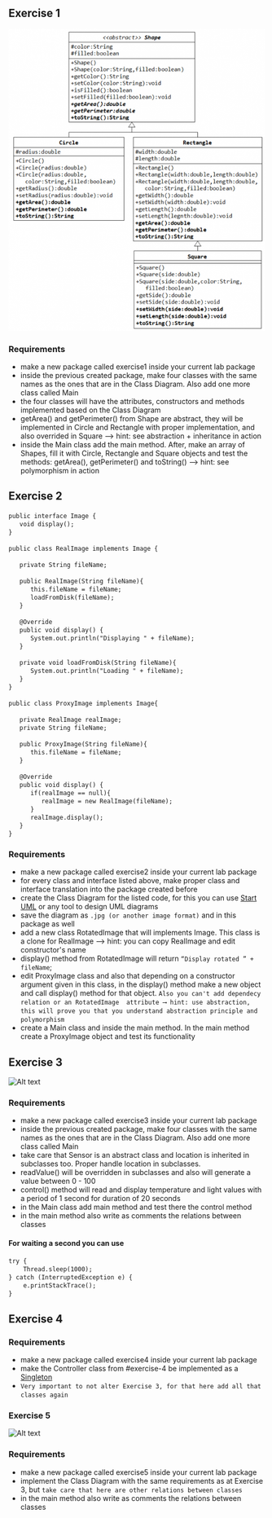 ## Exercise 1

![Alt text](resources/exerciseoop_shapeabstract.png)

### Requirements

- make a new package called exercise1 inside your current lab package
- inside the previous created package, make four classes with the same names as the ones that are in the Class Diagram. Also add one
  more class called Main
- the four classes will have the attributes, constructors and methods implemented based on the Class Diagram
- getArea() and getPerimeter() from Shape are abstract, they will be implemented in Circle and Rectangle with proper implementation, and
also overrided in Square ⟶ hint: see abstraction + inheritance in action 
- inside the Main class add the main method. After, make an array of Shapes, fill it with Circle, Rectangle and Square objects and test 
  the methods: getArea(), getPerimeter() and toString() ⟶ hint: see polymorphism in action



## Exercise 2

```
public interface Image {
   void display();
}
 
public class RealImage implements Image {
 
   private String fileName;
 
   public RealImage(String fileName){
      this.fileName = fileName;
      loadFromDisk(fileName);
   }
 
   @Override
   public void display() {
      System.out.println("Displaying " + fileName);
   }
 
   private void loadFromDisk(String fileName){
      System.out.println("Loading " + fileName);
   }
}
 
public class ProxyImage implements Image{
 
   private RealImage realImage;
   private String fileName;
 
   public ProxyImage(String fileName){
      this.fileName = fileName;
   }
 
   @Override
   public void display() {
      if(realImage == null){
         realImage = new RealImage(fileName);
      }
      realImage.display();
   }
}
````

### Requirements

- make a new package called exercise2 inside your current lab package
- for every class and interface listed above, make proper class and interface translation into the package created before
- create the Class Diagram for the listed code, for this you can use [Start UML](https://staruml.io/) or any tool to design UML diagrams
- save the diagram as `.jpg (or another image format)` and in this package as well
- add a new class RotatedImage that will implements Image. This class is a clone for RealImage ⟶ hint: you can copy RealImage
  and edit constructor's name
- display() method from RotatedImage will return ``“Display rotated ” + fileName``;
- edit ProxyImage class and also that depending on a constructor argument given in this class, in the display() method make a new 
  object and call display() method for that object. ``Also you can't add dependecy relation or an RotatedImage 
  attribute ⟶ hint: use abstraction, this will prove you that you understand abstraction principle and polymorphism``
- create a Main class and inside the main method. In the main method create a ProxyImage object and test its functionality



## Exercise 3

![Alt text](resources/rel1.jpg)

### Requirements

- make a new package called exercise3 inside your current lab package
- inside the previous created package, make four classes with the same names as the ones that are in the Class Diagram. Also add
  one more class called Main
- take care that Sensor is an abstract class and location is inherited in subclasses too. Proper handle location in subclasses.
- readValue() will be overridden in subclasses and also will generate a value between 0 - 100
- control() method will read and display temperature and light values with a period of 1 second for duration of 20 seconds
- in the Main class add main method and test there the control method
- in the main method also write as comments the relations between classes 


#### For waiting a second you can use

```
try {
    Thread.sleep(1000);
} catch (InterruptedException e) {
    e.printStackTrace();
}

```



## Exercise 4

### Requirements

- make a new package called exercise4 inside your current lab package
- make the Controller class from #exercise-4 be implemented as a [Singleton](http://radumiron.net/doku.php?id=java1:proiectare:dp:singelton)
- `Very important to not alter Exercise 3, for that here add all that classes again`



### Exercise 5

![Alt text](resources/rel2.jpg)

### Requirements

- make a new package called exercise5 inside your current lab package
- implement the Class Diagram with the same requirements as at Exercise 3, but `take care that here are other relations between classes`
- in the main method also write as comments the relations between classes



